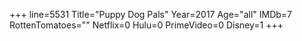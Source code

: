 +++
line=5531
Title="Puppy Dog Pals"
Year=2017
Age="all"
IMDb=7
RottenTomatoes=""
Netflix=0
Hulu=0
PrimeVideo=0
Disney=1
+++

